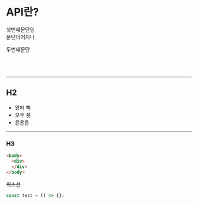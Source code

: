 
# API란?

첫번째문단임<br>
문단이어지나

두번째문단
<br><br>
<br><br>
***

## H2

 - 왔떠 뻑
 - 오우 쉣
 - 욘욘욘

***

### H3

```html
<body>
  <div>
  </div>
</body>
```

~~취소선~~

```js
const test = () => {};
```